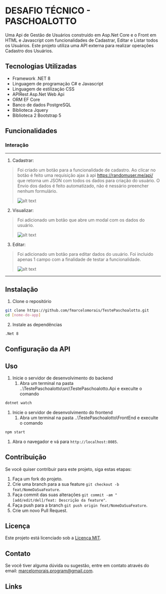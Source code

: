 ﻿# DESAFIO TÉCNICO - PASCHOALOTTO

Uma Api de Gestão de Usuários construído em Asp.Net Core e o Front em HTML e Javascript
com funcionalidades de Cadastrar, Editar e Listar todos os Usuários. Este projeto utiliza uma API externa para realizar operações Cadastro dos Usuários.


## Tecnologias Utilizadas

- Framework .NET 8
- Linguagem de programação C# e Javascript
- Linguagem de estilização CSS
- APIRest Asp.Net Web Api
- ORM EF Core
- Banco de dados PostgreSQL
- Biblioteca Jquery
- Biblioteca 2 Bootstrap 5


## Funcionalidades

### Interação

---

1. Cadastrar:
> Foi criado um botão para a funcionalidade de cadastro.
> Ao clicar no botão é feito uma requisição ajax à api https://randomuser.me/api/ que retorna  um JSON com todos os dados para criação do usuário.
> O Envio dos dados é feito automatizado, não é nessário preencher nenhum formulário.
>
> ![alt text](image-1.png)

2. Visualizar: 
> Foi adicionado um botão que abre um modal com os dados do usuário.
>
> ![alt text](image-2.png)


3. Editar: 
> Foi adicionado um botão para editar dados do usuário.
> Foi incluido apenas 1 campo com a finalidade de testar a funcionalidade.
>
> ![alt text](image-3.png)

---

## Instalação

1. Clone o repositório
```bash
git clone https://github.com/fmarcelomorais/TestePaschoalotto.git
cd [nome-do-app]
```

2. Instale as dependências
```bash
.Net 8
```


## Configuração da API

## Uso

1. Inicie o servidor de desenvolvimento do backend
   1. Abra um terminal na pasta ..\TestePaschoalotto\src\TestePaschoalotto.Api e execulte o comando
```bash
dotnet watch
```
1. Inicie o servidor de desenvolvimento do frontend
   1. Abra um terminal na pasta ..\TestePaschoalotto\FrontEnd e execulte o comando
```bash
npm start
```

1. Abra o navegador e vá para `http://localhost:8085`.

## Contribuição

Se você quiser contribuir para este projeto, siga estas etapas:

1. Faça um fork do projeto.
2. Crie uma branch para a sua feature `git checkout -b feat/NomeDaSuaFeature`.
3. Faça commit das suas alterações `git commit -am "[add/edit/del]/feat: Descrição da feature"`.
4. Faça push para a branch `git push origin feat/NomeDaSuaFeature`.
5. Crie um novo Pull Request.


## Licença

Este projeto está licenciado sob a [Licença MIT](link-para-a-licenca).


## Contato

Se você tiver alguma dúvida ou sugestão, entre em contato através 
do email: [marcelomorais.program@gmail.com](mailto:marcelomorais.program@gmail.com).

## Links

